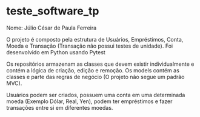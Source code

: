 # teste_software_tp

Nome: Júlio César de Paula Ferreira

O projeto é composto pela estrutura de Usuários, Empréstimos, Conta, Moeda e Transação (Transação não possui testes de unidade). Foi desenvolvido em Python usando Pytest

Os repositórios armazenam as classes que devem existir individualmente e contém a lógica de criação, edição e remoção. Os models contém as classes e parte das regras de negócio (O projeto não segue um padrão MVC).

Usuários podem ser criados, possuem uma conta em uma determinada moeda (Exemplo Dólar, Real, Yen), podem ter empréstimos e fazer transações entre si em diferentes moedas.
